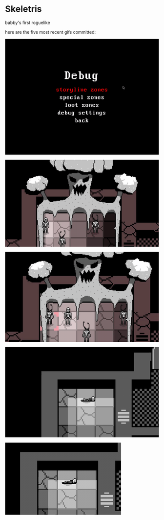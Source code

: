 # Skeletris
babby's first roguelike

here are the five most recent gifs committed:

![221_debug_menu.gif](gifs/221_debug_menu.gif?raw=true "221_debug_menu")

![220_cave_horror_death_animations.gif](gifs/220_cave_horror_death_animations.gif?raw=true "220_cave_horror_death_animations")

![219_dead_cave_horror.gif](gifs/219_dead_cave_horror.gif?raw=true "219_dead_cave_horror")

![218_sleep_and_wakeup_intro.gif](gifs/218_sleep_and_wakeup_intro.gif?raw=true "218_sleep_and_wakeup_intro")

![217_he_scoot.gif](gifs/217_he_scoot.gif?raw=true "217_he_scoot")

